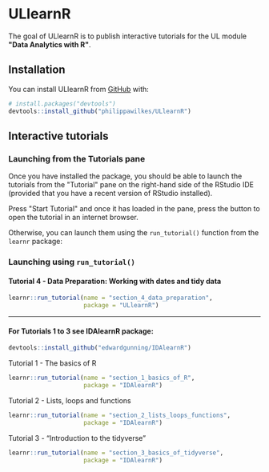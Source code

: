 # ULlearnR

The goal of ULlearnR is to publish interactive tutorials for the UL module **"Data Analytics with R"**.

## Installation

You can install ULlearnR from [GitHub](https://github.com/) with:

``` r
# install.packages("devtools")
devtools::install_github("philippawilkes/ULlearnR")
```
## Interactive tutorials

### Launching from the Tutorials pane

Once you have installed the package, you should be able to launch the tutorials from the "Tutorial" pane on the right-hand side of the RStudio IDE (provided that you have a recent version of RStudio installed). 


Press "Start Tutorial" and once it has loaded in the pane, press the button to open the tutorial in an internet browser.

Otherwise, you can launch them using the `run_tutorial()` function from the `learnr` package:

### Launching using `run_tutorial()`

#### Tutorial 4 - Data Preparation: Working with dates and tidy data

``` r
learnr::run_tutorial(name = "section_4_data_preparation",
                     package = "ULlearnR")
```

---

#### For Tutorials 1 to 3 see IDAlearnR package:

``` r
devtools::install_github("edwardgunning/IDAlearnR")
```

Tutorial 1 - The basics of R
``` r
learnr::run_tutorial(name = "section_1_basics_of_R",
                     package = "IDAlearnR")
```
Tutorial 2 - Lists, loops and functions
``` r
learnr::run_tutorial(name = "section_2_lists_loops_functions",
                     package = "IDAlearnR")
```
Tutorial 3 - “Introduction to the tidyverse”
``` r
learnr::run_tutorial(name = "section_3_basics_of_tidyverse",
                     package = "IDAlearnR")
```
